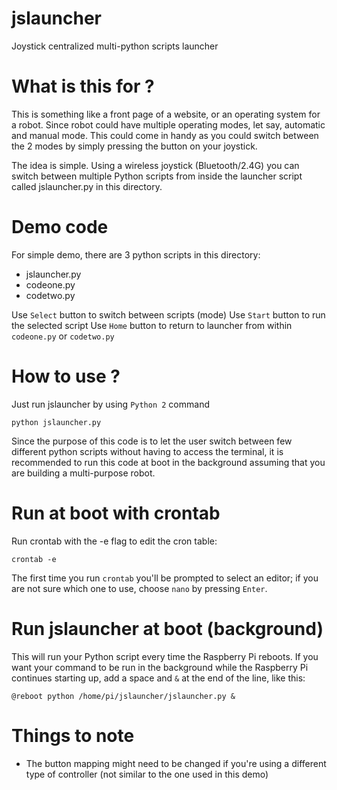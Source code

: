 # jslauncher
Joystick centralized multi-python scripts launcher

# What is this for ?
This is something like a front page of a website, or an operating system for a robot. Since robot could have
multiple operating modes, let say, automatic and manual mode. This could come in handy as you could switch between 
the 2 modes by simply pressing the button on your joystick.

The idea is simple. Using a wireless joystick (Bluetooth/2.4G) you can switch between multiple
Python scripts from inside the launcher script called jslauncher.py in this directory.

# Demo code
For simple demo, there are 3 python scripts in this directory:

- jslauncher.py
- codeone.py
- codetwo.py

Use `Select` button to switch between scripts (mode)
Use `Start` button to run the selected script
Use `Home` button to return to launcher from within `codeone.py` or `codetwo.py`

# How to use ?
Just run jslauncher by using `Python 2` command
```
python jslauncher.py

```
Since the purpose of this code is to let the user switch between few different python scripts without
having to access the terminal, it is recommended to run this code at boot in the background assuming
that you are building a multi-purpose robot.

# Run at boot with crontab
Run crontab with the -e flag to edit the cron table:
```
crontab -e
```

The first time you run `crontab` you'll be prompted to select an editor; 
if you are not sure which one to use, choose `nano` by pressing `Enter`.

# Run jslauncher at boot (background)

This will run your Python script every time the Raspberry Pi reboots. If you want your command to be run in the background while the Raspberry Pi continues starting up, add a space and `&` at the end of the line, like this:

```
@reboot python /home/pi/jslauncher/jslauncher.py &
```
# Things to note

- The button mapping might need to be changed if you're using a different type of controller (not similar to the one used in this demo)

